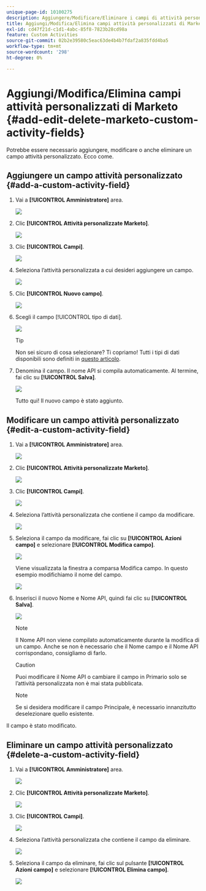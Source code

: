 ```yaml
---
unique-page-id: 10100275
description: Aggiungere/Modificare/Eliminare i campi di attività personalizzati di Marketo - Documentazione di Marketo - Documentazione del prodotto
title: Aggiungi/Modifica/Elimina campi attività personalizzati di Marketo
exl-id: cd47f21d-c1d1-4abc-85f8-7823b28cd98a
feature: Custom Activities
source-git-commit: 02b2e39580c5eac63de4b4b7fdaf2a835fdd4ba5
workflow-type: tm+mt
source-wordcount: '298'
ht-degree: 0%

---
```


# Aggiungi/Modifica/Elimina campi attività personalizzati di Marketo {#add-edit-delete-marketo-custom-activity-fields}

Potrebbe essere necessario aggiungere, modificare o anche eliminare un campo attività personalizzato. Ecco come.

## Aggiungere un campo attività personalizzato {#add-a-custom-activity-field}

1. Vai a **[!UICONTROL Amministratore]** area.

   ![](assets/add-edit-delete-marketo-custom-activity-fields-1.png)

1. Clic **[!UICONTROL Attività personalizzate Marketo]**.

   ![](assets/add-edit-delete-marketo-custom-activity-fields-2.png)

1. Clic **[!UICONTROL Campi]**.

   ![](assets/add-edit-delete-marketo-custom-activity-fields-3.png)

1. Seleziona l’attività personalizzata a cui desideri aggiungere un campo.

   ![](assets/add-edit-delete-marketo-custom-activity-fields-4.png)

1. Clic **[!UICONTROL Nuovo campo]**.

   ![](assets/add-edit-delete-marketo-custom-activity-fields-5.png)

1. Scegli il campo [!UICONTROL tipo di dati].

   ![](assets/add-edit-delete-marketo-custom-activity-fields-6.png)

   >[!TIP]
   >
   >Non sei sicuro di cosa selezionare? Ti copriamo! Tutti i tipi di dati disponibili sono definiti in [questo articolo](/help/marketo/product-docs/administration/field-management/custom-field-type-glossary.md).

1. Denomina il campo. Il nome API si compila automaticamente. Al termine, fai clic su **[!UICONTROL Salva]**.

   ![](assets/add-edit-delete-marketo-custom-activity-fields-7.png)

   Tutto qui! Il nuovo campo è stato aggiunto.

## Modificare un campo attività personalizzato {#edit-a-custom-activity-field}

1. Vai a **[!UICONTROL Amministratore]** area.

   ![](assets/add-edit-delete-marketo-custom-activity-fields-8.png)

1. Clic **[!UICONTROL Attività personalizzate Marketo]**.

   ![](assets/add-edit-delete-marketo-custom-activity-fields-9.png)

1. Clic **[!UICONTROL Campi]**.

   ![](assets/add-edit-delete-marketo-custom-activity-fields-10.png)

1. Seleziona l’attività personalizzata che contiene il campo da modificare.

   ![](assets/add-edit-delete-marketo-custom-activity-fields-11.png)

1. Seleziona il campo da modificare, fai clic su **[!UICONTROL Azioni campo]** e selezionare **[!UICONTROL Modifica campo]**.

   ![](assets/add-edit-delete-marketo-custom-activity-fields-12.png)

   Viene visualizzata la finestra a comparsa Modifica campo. In questo esempio modifichiamo il nome del campo.

   ![](assets/add-edit-delete-marketo-custom-activity-fields-13.png)

1. Inserisci il nuovo Nome e Nome API, quindi fai clic su **[!UICONTROL Salva]**.

   ![](assets/add-edit-delete-marketo-custom-activity-fields-14.png)

   >[!NOTE]
   >
   >Il Nome API non viene compilato automaticamente durante la modifica di un campo. Anche se non è necessario che il Nome campo e il Nome API corrispondano, consigliamo di farlo.

   >[!CAUTION]
   >
   >Puoi modificare il Nome API o cambiare il campo in Primario solo se l’attività personalizzata non è mai stata pubblicata.

   >[!NOTE]
   >
   >Se si desidera modificare il campo Principale, è necessario innanzitutto deselezionare quello esistente.

Il campo è stato modificato.

## Eliminare un campo attività personalizzato {#delete-a-custom-activity-field}

1. Vai a **[!UICONTROL Amministratore]** area.

   ![](assets/add-edit-delete-marketo-custom-activity-fields-15.png)

1. Clic **[!UICONTROL Attività personalizzate Marketo]**.

   ![](assets/add-edit-delete-marketo-custom-activity-fields-16.png)

1. Clic **[!UICONTROL Campi]**.

   ![](assets/add-edit-delete-marketo-custom-activity-fields-17.png)

1. Seleziona l’attività personalizzata che contiene il campo da eliminare.

   ![](assets/add-edit-delete-marketo-custom-activity-fields-18.png)

1. Seleziona il campo da eliminare, fai clic sul pulsante **[!UICONTROL Azioni campo]** e selezionare **[!UICONTROL Elimina campo]**.

   ![](assets/add-edit-delete-marketo-custom-activity-fields-19.png)

